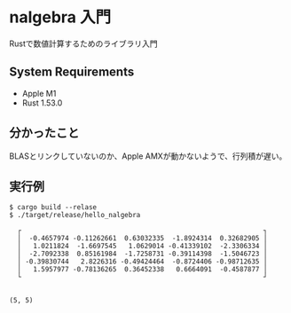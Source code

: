 # nalgebra 入門

Rustで数値計算するためのライブラリ入門

## System Requirements
* Apple M1
* Rust 1.53.0


## 分かったこと
BLASとリンクしていないのか、Apple AMXが動かないようで、行列積が遅い。


## 実行例

```shell
$ cargo build --relase
$ ./target/release/hello_nalgebra

  ┌                                                             ┐
  │  -0.4657974 -0.11262661  0.63032335  -1.8924314  0.32682905 │
  │   1.0211824  -1.6697545   1.0629014 -0.41339102  -2.3306334 │
  │  -2.7092338  0.85161984  -1.7258731 -0.39114398  -1.5046723 │
  │ -0.39830744   2.8226316 -0.49424464  -0.8724406 -0.98712635 │
  │   1.5957977 -0.78136265  0.36452338   0.6664091  -0.4587877 │
  └                                                             ┘


(5, 5)
```
